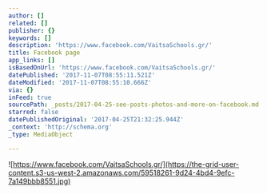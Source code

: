 ```yaml
---
author: []
related: []
publisher: {}
keywords: []
description: 'https://www.facebook.com/VaitsaSchools.gr/'
title: Facebook page
app_links: []
isBasedOnUrl: 'https://www.facebook.com/VaitsaSchools.gr/'
datePublished: '2017-11-07T08:55:11.521Z'
dateModified: '2017-11-07T08:55:10.666Z'
via: {}
inFeed: true
sourcePath: _posts/2017-04-25-see-posts-photos-and-more-on-facebook.md
starred: false
datePublishedOriginal: '2017-04-25T21:32:25.944Z'
_context: 'http://schema.org'
_type: MediaObject

---
```

![https://www.facebook.com/VaitsaSchools.gr/](https://the-grid-user-content.s3-us-west-2.amazonaws.com/59518261-9d24-4bd4-9efc-7a149bbb8551.jpg)